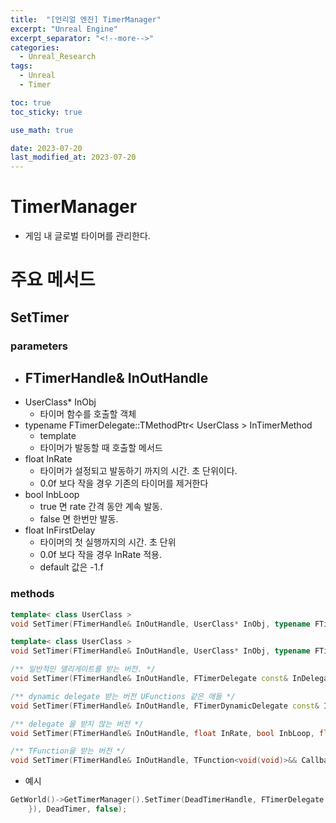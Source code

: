 ```yaml
---
title:  "[언리얼 엔진] TimerManager"
excerpt: "Unreal Engine"
excerpt_separator: "<!--more-->"
categories:
  - Unreal_Research
tags:
  - Unreal
  - Timer

toc: true
toc_sticky: true

use_math: true

date: 2023-07-20
last_modified_at: 2023-07-20
---
```


# TimerManager
- 게임 내 글로벌 타이머를 관리한다.

# 주요 메서드

## SetTimer
### parameters
- FTimerHandle& InOutHandle
    - 
- UserClass* InObj
    - 타이머 함수를 호출할 객체
- typename FTimerDelegate::TMethodPtr< UserClass > InTimerMethod
    - template <class UserClass>
    - 타이머가 발동할 때 호출할 메서드
- float InRate  
    - 타이머가 설정되고 발동하기 까지의 시간. 초 단위이다.
    - 0.0f 보다 작을 경우 기존의 타이머를 제거한다
- bool InbLoop 
    - true 면 rate 간격 동안 계속 발동.
    - false 면 한번만 발동.
- float InFirstDelay
    - 타이머의 첫 실행까지의 시간. 초 단위
    - 0.0f 보다 작을 경우  InRate 적용.
    - default 값은 -1.f

### methods

```cpp
template< class UserClass >
void SetTimer(FTimerHandle& InOutHandle, UserClass* InObj, typename FTimerDelegate::TMethodPtr< UserClass > InTimerMethod, float InRate, bool InbLoop = false, float InFirstDelay = -1.f)	{...}

template< class UserClass >
void SetTimer(FTimerHandle& InOutHandle, UserClass* InObj, typename FTimerDelegate::TConstMethodPtr< UserClass > InTimerMethod, float InRate, bool InbLoop = false, float InFirstDelay = -1.f)	{...}

/** 일반적인 델리게이트를 받는 버전. */
void SetTimer(FTimerHandle& InOutHandle, FTimerDelegate const& InDelegate, float InRate, bool InbLoop, float InFirstDelay = -1.f)	{...}

/** dynamic delegate 받는 버전 UFunctions 같은 애들 */
void SetTimer(FTimerHandle& InOutHandle, FTimerDynamicDelegate const& InDynDelegate, float InRate, bool InbLoop, float InFirstDelay = -1.f)	{...}

/** delegate 을 받지 않는 버전 */
void SetTimer(FTimerHandle& InOutHandle, float InRate, bool InbLoop, float InFirstDelay = -1.f) {...}

/** TFunction을 받는 버전 */
void SetTimer(FTimerHandle& InOutHandle, TFunction<void(void)>&& Callback, float InRate, bool InbLoop, float InFirstDelay = -1.f ) {...}
```

- 예시

```cpp
GetWorld()->GetTimerManager().SetTimer(DeadTimerHandle, FTimerDelegate::CreateLambda([this]()->void { // do something
	}), DeadTimer, false);
```